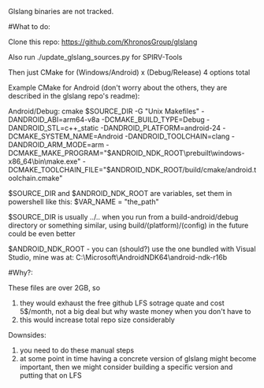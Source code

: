 Glslang binaries are not tracked.

#What to do:

Clone this repo: https://github.com/KhronosGroup/glslang

Also run ./update_glslang_sources.py for SPIRV-Tools

Then just CMake for (Windows/Android) x (Debug/Release) 4 options total

Example CMake for Android (don't worry about the others, they are described in the glslang repo's readme):

Android/Debug: 
cmake $SOURCE_DIR -G "Unix Makefiles" -DANDROID_ABI=arm64-v8a -DCMAKE_BUILD_TYPE=Debug -DANDROID_STL=c++_static -DANDROID_PLATFORM=android-24 -DCMAKE_SYSTEM_NAME=Android -DANDROID_TOOLCHAIN=clang -DANDROID_ARM_MODE=arm -DCMAKE_MAKE_PROGRAM="$ANDROID_NDK_ROOT\prebuilt\windows-x86_64\bin\make.exe" -DCMAKE_TOOLCHAIN_FILE="$ANDROID_NDK_ROOT/build/cmake/android.toolchain.cmake"

$SOURCE_DIR and $ANDROID_NDK_ROOT are variables, set them in powershell like this: $VAR_NAME = "the_path"

$SOURCE_DIR is usually ../.. when you run from a build-android/debug directory or something similar, using build/(platform)/(config) in the future could be even better

$ANDROID_NDK_ROOT - you can (should?) use the one bundled with Visual Studio, mine was at: C:\\Microsoft\AndroidNDK64\android-ndk-r16b

#Why?:

These files are over 2GB, so 
1. they would exhaust the free github LFS sotrage quate and cost 5$/month, not a big deal but why waste money when you don't have to
2. this would increase total repo size considerably

Downsides:
1. you need to do these manual steps
2. at some point in time having a concrete version of glslang might become important, then we might consider building a specific version and putting that on LFS



